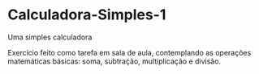 # Calculadora-Simples-1
Uma simples calculadora

Exercício feito como tarefa em sala de aula, contemplando as operações matemáticas básicas: soma, subtração, multiplicação e divisão.
